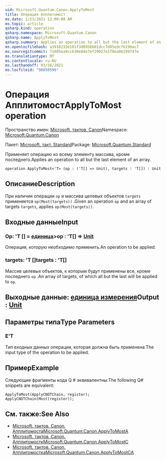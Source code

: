 ```yaml
---
uid: Microsoft.Quantum.Canon.ApplyToMost
title: Операция Апплитомост
ms.date: 1/23/2021 12:00:00 AM
ms.topic: article
qsharp.kind: operation
qsharp.namespace: Microsoft.Quantum.Canon
qsharp.name: ApplyToMost
qsharp.summary: Applies an operation to all but the last element of an array.
ms.openlocfilehash: a3918233e101f3d8956601dcc7d85edcf6196ac7
ms.sourcegitcommit: 71605ea9cc630e84e7ef29027e1f0ea06299747e
ms.translationtype: MT
ms.contentlocale: ru-RU
ms.lasthandoff: 01/26/2021
ms.locfileid: "98850596"
---
```

# <a name="applytomost-operation"></a><span data-ttu-id="1a93b-102">Операция Апплитомост</span><span class="sxs-lookup"><span data-stu-id="1a93b-102">ApplyToMost operation</span></span>

<span data-ttu-id="1a93b-103">Пространство имен: [Microsoft. тактов. Canon](xref:Microsoft.Quantum.Canon)</span><span class="sxs-lookup"><span data-stu-id="1a93b-103">Namespace: [Microsoft.Quantum.Canon](xref:Microsoft.Quantum.Canon)</span></span>

<span data-ttu-id="1a93b-104">Пакет: [Microsoft. такт. Standard](https://nuget.org/packages/Microsoft.Quantum.Standard)</span><span class="sxs-lookup"><span data-stu-id="1a93b-104">Package: [Microsoft.Quantum.Standard](https://nuget.org/packages/Microsoft.Quantum.Standard)</span></span>


<span data-ttu-id="1a93b-105">Применяет операцию ко всему элементу массива, кроме последнего.</span><span class="sxs-lookup"><span data-stu-id="1a93b-105">Applies an operation to all but the last element of an array.</span></span>

```qsharp
operation ApplyToMost<'T> (op : ('T[] => Unit), targets : 'T[]) : Unit
```


## <a name="description"></a><span data-ttu-id="1a93b-106">Описание</span><span class="sxs-lookup"><span data-stu-id="1a93b-106">Description</span></span>

<span data-ttu-id="1a93b-107">При наличии операции `op` и массива целевых объектов `targets` применяется `op(Most(targets))` .</span><span class="sxs-lookup"><span data-stu-id="1a93b-107">Given an operation `op` and an array of targets `targets`, applies `op(Most(targets))`.</span></span>

## <a name="input"></a><span data-ttu-id="1a93b-108">Входные данные</span><span class="sxs-lookup"><span data-stu-id="1a93b-108">Input</span></span>

### <a name="op--t--unit"></a><span data-ttu-id="1a93b-109">Op: 'T [] = [единица](xref:microsoft.quantum.lang-ref.unit)></span><span class="sxs-lookup"><span data-stu-id="1a93b-109">op : 'T[] => [Unit](xref:microsoft.quantum.lang-ref.unit)</span></span> 

<span data-ttu-id="1a93b-110">Операция, которую необходимо применить.</span><span class="sxs-lookup"><span data-stu-id="1a93b-110">An operation to be applied.</span></span>


### <a name="targets--t"></a><span data-ttu-id="1a93b-111">targets: 'T []</span><span class="sxs-lookup"><span data-stu-id="1a93b-111">targets : 'T[]</span></span>

<span data-ttu-id="1a93b-112">Массив целевых объектов, к которым будут применены все, кроме последнего `op` .</span><span class="sxs-lookup"><span data-stu-id="1a93b-112">An array of targets, of which all but the last will be applied to `op`.</span></span>



## <a name="output--unit"></a><span data-ttu-id="1a93b-113">Выходные данные: [единица измерения](xref:microsoft.quantum.lang-ref.unit)</span><span class="sxs-lookup"><span data-stu-id="1a93b-113">Output : [Unit](xref:microsoft.quantum.lang-ref.unit)</span></span>



## <a name="type-parameters"></a><span data-ttu-id="1a93b-114">Параметры типа</span><span class="sxs-lookup"><span data-stu-id="1a93b-114">Type Parameters</span></span>

### <a name="t"></a><span data-ttu-id="1a93b-115">Е</span><span class="sxs-lookup"><span data-stu-id="1a93b-115">'T</span></span>

<span data-ttu-id="1a93b-116">Тип входных данных операции, которая должна быть применена.</span><span class="sxs-lookup"><span data-stu-id="1a93b-116">The input type of the operation to be applied.</span></span>

## <a name="example"></a><span data-ttu-id="1a93b-117">Пример</span><span class="sxs-lookup"><span data-stu-id="1a93b-117">Example</span></span>

<span data-ttu-id="1a93b-118">Следующие фрагменты кода Q # эквивалентны:</span><span class="sxs-lookup"><span data-stu-id="1a93b-118">The following Q# snippets are equivalent:</span></span>

```qsharp
ApplyToMost(ApplyCNOTChain, register);
ApplyCNOTChain(Most(register));
```

## <a name="see-also"></a><span data-ttu-id="1a93b-119">См. также:</span><span class="sxs-lookup"><span data-stu-id="1a93b-119">See Also</span></span>

- [<span data-ttu-id="1a93b-120">Microsoft. тактов. Canon. Апплитомоста</span><span class="sxs-lookup"><span data-stu-id="1a93b-120">Microsoft.Quantum.Canon.ApplyToMostA</span></span>](xref:Microsoft.Quantum.Canon.ApplyToMostA)
- [<span data-ttu-id="1a93b-121">Microsoft. тактов. Canon. Апплитомостк</span><span class="sxs-lookup"><span data-stu-id="1a93b-121">Microsoft.Quantum.Canon.ApplyToMostC</span></span>](xref:Microsoft.Quantum.Canon.ApplyToMostC)
- [<span data-ttu-id="1a93b-122">Microsoft. тактов. Canon. Апплитомостка</span><span class="sxs-lookup"><span data-stu-id="1a93b-122">Microsoft.Quantum.Canon.ApplyToMostCA</span></span>](xref:Microsoft.Quantum.Canon.ApplyToMostCA)